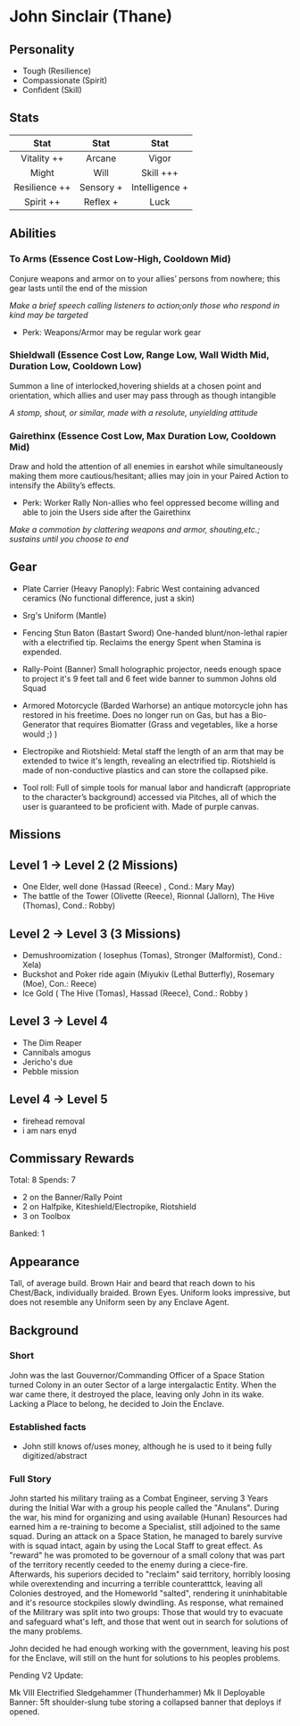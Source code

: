 # John Sinclair (Thane)

## Personality

- Tough (Resilience)
- Compassionate (Spirit)
- Confident (Skill)

## Stats

|     Stat      |  Stat   |     Stat     |
| :-----------: | :-----: | :----------: |
|  Vitality ++  | Arcane  |    Vigor     |
|     Might     |  Will   |   Skill +++  |
| Resilience ++ | Sensory + | Intelligence + |
|    Spirit ++    | Reflex +  |     Luck     |

## Abilities

### To Arms (Essence Cost Low-High, Cooldown Mid)
 Conjure weapons and armor on to your allies’ persons from
 nowhere; this gear lasts until the end of the mission

*Make a brief speech calling listeners to action;only those who respond in kind may be targeted*

- Perk: Weapons/Armor may be regular work gear
  
### Shieldwall (Essence Cost Low, Range Low, Wall Width Mid, Duration Low, Cooldown Low)
 
 Summon a line of interlocked,hovering shields at a chosen point
 and orientation, which allies and user may pass through as 
 though intangible

*A stomp, shout, or similar, made with a resolute, unyielding attitude*


### Gairethinx (Essence Cost Low, Max Duration Low, Cooldown Mid)

 Draw and hold the attention of all enemies in earshot while
 simultaneously making them more cautious/hesitant; allies may
 join in your Paired Action to intensify the Ability’s effects.

- Perk: Worker Rally
 Non-allies who feel oppressed become willing and able to join the Users side after the Gairethinx

*Make a commotion by clattering weapons and armor, shouting,etc.; sustains until you choose to end*


## Gear

- Plate Carrier (Heavy Panoply):
  Fabric West containing advanced ceramics (No functional difference, just a skin)
- Srg's Uniform (Mantle)
- Fencing Stun Baton (Bastart Sword)
  One-handed blunt/non-lethal rapier with a electrified tip. Reclaims the energy Spent when Stamina is expended.

- Rally-Point (Banner)
  Small holographic projector, needs enough space to project it's 9 feet tall and 6 feet wide banner to summon Johns old Squad
- Armored Motorcycle (Barded Warhorse)
  an antique motorcycle john has restored in his freetime. Does no longer run on Gas, but has a Bio-Generator that requires Biomatter
(Grass and vegetables, like a horse would ;) )
- Electropike and Riotshield: 
  Metal staff the length of an arm that may be extended to twice it's length, revealing an electrified tip.
  Riotshield is made of non-conductive plastics and can store the collapsed pike.

- Tool roll: Full of simple tools for manual labor and handicraft (appropriate to the character’s background) accessed via Pitches, all of which the user is guaranteed to be proficient with. Made of purple canvas.

## Missions

## Level 1 -> Level 2 (2 Missions)
- One Elder, well done (Hassad (Reece) , Cond.: Mary May)
- The battle of the Tower (Olivette (Reece), Rionnal (Jallorn), The Hive (Thomas), Cond.: Robby)

## Level 2 -> Level 3 (3 Missions)
- Demushroomization ( Iosephus (Tomas), Stronger (Malformist), Cond.: Xela)
- Buckshot and Poker ride again (Miyukiv (Lethal Butterfly), Rosemary (Moe), Con.: Reece)
- Ice Gold ( The Hive (Tomas), Hassad (Reece), Cond.: Robby )

## Level 3 -> Level 4

- The Dim Reaper
- Cannibals amogus
- Jericho's due
- Pebble mission

## Level 4 -> Level 5

- firehead removal
- i am nars enyd

## Commissary Rewards

Total: 8
Spends: 7

- 2 on the Banner/Rally Point
- 2 on Halfpike, Kiteshield/Electropike, Riotshield
- 3 on Toolbox

Banked: 1

## Appearance

Tall, of average build. Brown Hair and beard that reach down to his Chest/Back, individually braided. Brown Eyes. Uniform looks impressive, but does not resemble any Uniform seen by any Enclave Agent.

## Background


### Short
John was the last Gouvernor/Commanding Officer of a Space Station turned Colony in an outer Sector of a large intergalactic Entity. When the war came there, it destroyed the place, leaving only John in its wake. Lacking a Place to belong, he decided to Join the Enclave.

### Established facts
- John still knows of/uses money, although he is used to it being fully digitized/abstract

### Full Story

John started his military traiing as a Combat Engineer, serving 3 Years during the Initial War with a group his people called the "Anulans".
During the war, his mind for organizing and using available (Hunan) Resources had earned him a re-training to become a Specialist, still adjoined to the same squad.
During an attack on a Space Station, he managed to barely survive with is squad intact, again by using the Local Staff to great effect.
As "reward" he was promoted to be governour of a small colony that was part of the territory recently ceeded to the enemy during a ciece-fire.
Afterwards, his superiors decided to "reclaim" said territory, horribly loosing while overextending and incurring a terrible counteratttck, leaving all Colonies destroyed, and 
the Homeworld "salted", rendering it uninhabitable and it's resource stockpiles slowly dwindling. 
As response, what remained of the Militrary was split into two groups: Those that would try to evacuate and safeguard what's left, and those that went out in search for solutions of the many problems.

John decided he had enough working with the government, leaving his post for the Enclave, will still on the hunt for solutions to his peoples problems.

Pending V2 Update:

Mk VIII Electrified Sledgehammer (Thunderhammer)
Mk II Deployable Banner: 5ft shoulder-slung tube storing a collapsed banner that deploys if opened. 
